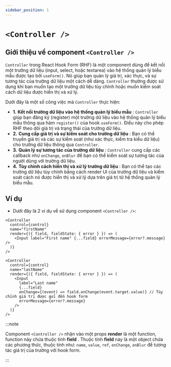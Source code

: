```yaml
---
sidebar_position: 1
---
```


# `<Controller />`

## Giới thiệu về component `<Controller />`

`Controller` trong React Hook Form (RHF) là một component dùng để kết nối một trường dữ liệu (input, select, hoặc textarea) vào hệ thống quản lý biểu mẫu được tạo bởi `useForm()`. Nó giúp bạn quản lý giá trị, xác thực, và sự tương tác của trường dữ liệu một cách dễ dàng. `Controller` thường được sử dụng khi bạn muốn tạo một trường dữ liệu tùy chỉnh hoặc muốn kiểm soát cách dữ liệu được hiển thị và xử lý.

Dưới đây là một số công việc mà `Controller` thực hiện:

- **1.** **Kết nối trường dữ liệu vào hệ thống quản lý biểu mẫu** : `Controller` giúp bạn đăng ký (register) một trường dữ liệu vào hệ thống quản lý biểu mẫu thông qua hàm `register()` của hook `useForm()`. Điều này cho phép RHF theo dõi giá trị và trạng thái của trường dữ liệu.
- **2.** **Cung cấp giá trị và sự kiểm soát cho trường dữ liệu** : Bạn có thể truyền giá trị và các sự kiểm soát (như xác thực, kiểm tra kiểu dữ liệu) cho trường dữ liệu thông qua `Controller`.
- **3.** **Quản lý sự tương tác của trường dữ liệu** : `Controller` cung cấp các callback như `onChange`, `onBlur` để bạn có thể kiểm soát sự tương tác của người dùng với trường dữ liệu.
- **4.** **Tùy chỉnh cách hiển thị và xử lý trường dữ liệu** : Bạn có thể tạo các trường dữ liệu tùy chỉnh bằng cách render UI của trường dữ liệu và kiểm soát cách nó được hiển thị và xử lý dựa trên giá trị từ hệ thống quản lý biểu mẫu.

## Ví dụ

- Dưới đây là 2 ví dụ về sử dụng component `<Controller />`:

```tsx
<Controller
  control={control}
  name="firstName"
  render={({ field, fieldState: { error } }) => (
    <Input label="First name" {...field} errorMessage={error?.message} />
  )}
/>
```

```tsx
<Controller
  control={control}
  name="lastName"
  render={({ field, fieldState: { error } }) => (
    <Input
      label="Last name"
      {...field}
      onChange={(event) => field.onChange(event.target.value)} // Tùy chỉnh giá trị được gửi đến hook form
      errorMessage={error?.message}
    />
  )}
/>
```

:::note

Component `<Controller />` nhận vào một props **render** là một function, function này chứa thuộc tính **field** . Thuộc tính **field** này là một object chứa các phương thức, thuộc tính như: `name`, `value`, `ref`, `onChange`, `onBlur` để tương tác giá trị của trường với hook form.

:::
